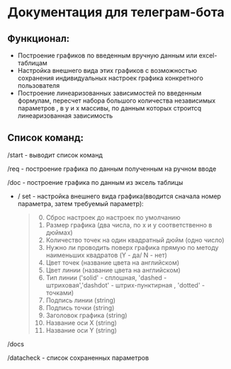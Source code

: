 # Документация для телеграм-бота 

## Функционал:
- Построение графиков по введенным вручную данным или excel-таблицам
- Настройка внешнего вида этих графиков с возможностью сохранения индивидуальных настроек графика конкретного пользователя
- Построение линеаризованных зависимостей по введенным формулам, пересчет набора большого количества независимых параметров , в y и х массивы, по данным которых строитсq линеаризованная зависимость

## Список команд:
/start - выводит список команд

/req - построение графика по данным полученным на ручном вводе
 
/doc - построение графика по данным из эксель таблицы
 
- / set - настройка внешнего вида графика(вводится сначала номер параметра, затем требуемый параметр):

  >0. Сброс настроек до настроек по умолчанию
  >1. Размер графика (два числа, по х и y соответственно в дюймах)
  >2. Количество точек на один квадратный дюйм  (одно число)
  >3. Нужно ли проводить поверх графика прямую по методу наименьших квадратов (Y - да/ N - нет)
  >4. Цвет точек (название цвета на английском)
  >5. Цвет линии (название цвета на английском)
  >6. Тип линии ('solid' - сплошная, 'dashed - штриховая','dashdot' - штрих-пунктирная , 'dotted' - точками)
  >7. Подпись линии (string)
  >8. Подпись точки (string)
  >9. Заголовок графика (string)
  >10. Название оси Х (string)
  >11. Название оси Y (string)
 
/docs
 
/datacheck - список сохраненных параметров
